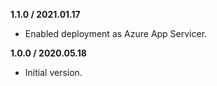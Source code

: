 ﻿**1.1.0 / 2021.01.17**
* Enabled deployment as Azure App Servicer.

**1.0.0 / 2020.05.18**
* Initial version.
